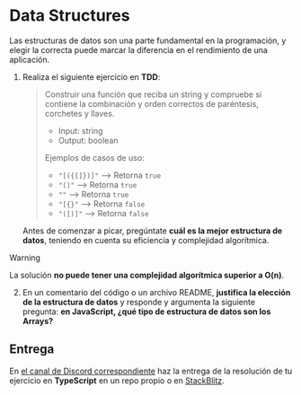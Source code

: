 # Data Structures

Las estructuras de datos son una parte fundamental en la programación, y elegir la correcta puede marcar la diferencia en el rendimiento de una aplicación.

1. Realiza el siguiente ejercicio en **TDD**:

   > Construir una función que reciba un string y compruebe si contiene la combinación y orden correctos de paréntesis, corchetes y llaves.
   >
   > - Input: string
   > - Output: boolean
   >
   > Ejemplos de casos de uso:
   >
   > - `"[({[]})]"` --> Retorna `true`
   > - `"()"` --> Retorna `true`
   > - `""` --> Retorna `true`
   > - `"[{}"` --> Retorna `false`
   > - `"([)]"` --> Retorna `false`

   Antes de comenzar a picar, pregúntate **cuál es la mejor estructura de datos**, teniendo en cuenta su eficiencia y complejidad algorítmica.

> [!WARNING]
> La solución **no puede tener una complejidad algorítmica superior a O(n)**.

2. En un comentario del código o un archivo README, **justifica la elección de la estructura de datos** y responde y argumenta la siguiente pregunta: **en JavaScript, ¿qué tipo de estructura de datos son los Arrays?**

## Entrega

En [el canal de Discord correspondiente](https://discord.com/channels/1205172000935649290/1228029538248953957) haz la entrega de la resolución de tu ejercicio en **TypeScript** en un repo propio o en [StackBlitz](https://stackblitz.com/fork/github/vitejs/vite/tree/main/packages/create-vite/template-vanilla-ts?file=index.html&terminal=dev).
